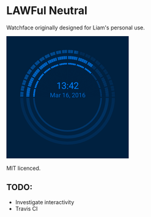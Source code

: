 # LAWFul Neutral
Watchface originally designed for Liam's personal use.

![Watchface Preview](app/src/main/res/drawable-nodpi/preview.png)

MIT licenced.

## TODO:

* Investigate interactivity
* Travis CI
